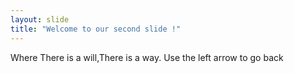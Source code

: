 ```yaml
---
layout: slide
title: "Welcome to our second slide !"
---
```

Where There is a will,There is a way.
Use the left arrow to go back
